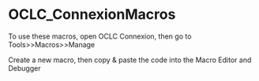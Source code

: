 # OCLC_ConnexionMacros

To use these macros, open OCLC Connexion, then go to Tools>>Macros>>Manage

Create a new macro, then copy & paste the code into the Macro Editor and Debugger
